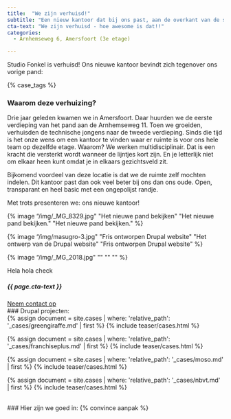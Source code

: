 ```yaml
---
title:  "We zijn verhuisd!"
subtitle: "Een nieuw kantoor dat bij ons past, aan de overkant van de straat"
cta-text: "We zijn verhuisd - hoe awesome is dat!!"
categories:
  - Arnhemseweg 6, Amersfoort (3e etage)

---
```

Studio Fonkel is verhuisd! 
Ons nieuwe kantoor bevindt zich tegenover ons vorige pand: 

{% case_tags %}

### Waarom deze verhuizing?
Drie jaar geleden kwamen we in Amersfoort. Daar huurden we de eerste verdieping van het pand aan de Arnhemseweg 11. Toen we groeiden, verhuisden de technische jongens naar de tweede verdieping. Sinds die tijd is het onze wens om een kantoor te vinden waar er ruimte is voor ons hele team op dezelfde etage. Waarom? We werken multidisciplinair. Dat is een kracht die versterkt wordt wanneer de lijntjes kort zijn. En je letterlijk niet om elkaar heen kunt omdat je in elkaars gezichtsveld zit.

Bijkomend voordeel van deze locatie is dat we de ruimte zelf mochten indelen. Dit kantoor past dan ook veel beter bij ons dan ons oude. Open, transparant en heel basic met een ongepolijst randje.

Met trots presenteren we: ons nieuwe kantoor!

{% image “/img/_MG_8329.jpg" "Het nieuwe pand bekijken" "Het nieuwe pand bekijken." "Het nieuwe pand bekijken." %}

{% image “/img/masugro-3.jpg" "Fris ontworpen Drupal website" "Het ontwerp van de Drupal website" "Fris ontworpen Drupal website" %}

{% image “/img/_MG_2018.jpg" "" "" "" %}

Hela hola check


<div class="call-to-action">
  <h5 class="cta-text">{{ page.cta-text }}</h5>
  <div class="number"><a href="/contact">Neem contact op</a></span></div>
</div>
### Drupal projecten:
<div class="cases-overview">
	{% assign document = site.cases | where: 'relative_path': '_cases/greengiraffe.md' | first %}
  {% include teaser/cases.html %}

  {% assign document = site.cases | where: 'relative_path': '_cases/franchiseplus.md' | first %}
  {% include teaser/cases.html %}

  {% assign document = site.cases | where: 'relative_path': '_cases/moso.md' | first %}
  {% include teaser/cases.html %}

  {% assign document = site.cases | where: 'relative_path': '_cases/nbvt.md' | first %}
  {% include teaser/cases.html %}

</div>
<br/>
### Hier zijn we goed in:
{% convince aanpak %}
